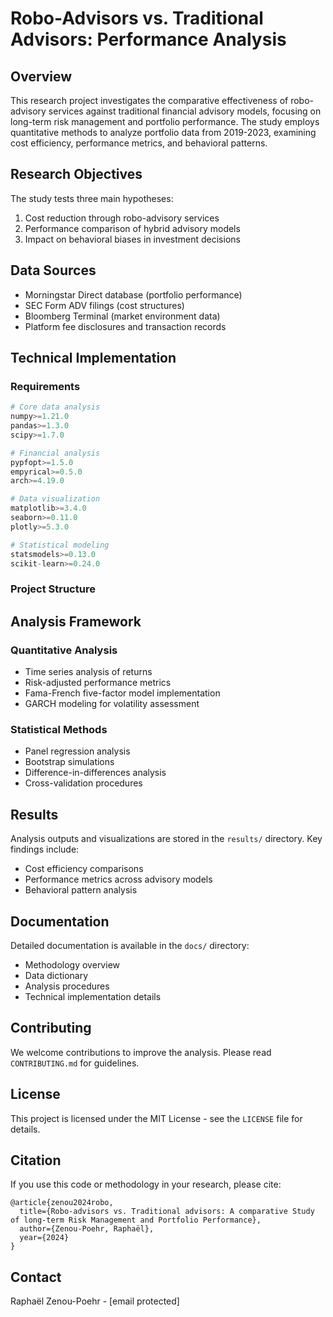 # Robo-Advisors vs. Traditional Advisors: Performance Analysis

## Overview
This research project investigates the comparative effectiveness of robo-advisory services against traditional financial advisory models, focusing on long-term risk management and portfolio performance. The study employs quantitative methods to analyze portfolio data from 2019-2023, examining cost efficiency, performance metrics, and behavioral patterns.

## Research Objectives
The study tests three main hypotheses:
1. Cost reduction through robo-advisory services
2. Performance comparison of hybrid advisory models
3. Impact on behavioral biases in investment decisions

## Data Sources
- Morningstar Direct database (portfolio performance)
- SEC Form ADV filings (cost structures)
- Bloomberg Terminal (market environment data)
- Platform fee disclosures and transaction records

## Technical Implementation

### Requirements
```python
# Core data analysis
numpy>=1.21.0
pandas>=1.3.0
scipy>=1.7.0

# Financial analysis
pypfopt>=1.5.0
empyrical>=0.5.0
arch>=4.19.0

# Data visualization
matplotlib>=3.4.0
seaborn>=0.11.0
plotly>=5.3.0

# Statistical modeling
statsmodels>=0.13.0
scikit-learn>=0.24.0
```

### Project Structure


## Analysis Framework

### Quantitative Analysis
- Time series analysis of returns
- Risk-adjusted performance metrics
- Fama-French five-factor model implementation
- GARCH modeling for volatility assessment

### Statistical Methods
- Panel regression analysis
- Bootstrap simulations
- Difference-in-differences analysis
- Cross-validation procedures


## Results
Analysis outputs and visualizations are stored in the `results/` directory. Key findings include:
- Cost efficiency comparisons
- Performance metrics across advisory models
- Behavioral pattern analysis

## Documentation
Detailed documentation is available in the `docs/` directory:
- Methodology overview
- Data dictionary
- Analysis procedures
- Technical implementation details

## Contributing
We welcome contributions to improve the analysis. Please read `CONTRIBUTING.md` for guidelines.

## License
This project is licensed under the MIT License - see the `LICENSE` file for details.

## Citation
If you use this code or methodology in your research, please cite:
```
@article{zenou2024robo,
  title={Robo-advisors vs. Traditional advisors: A comparative Study of long-term Risk Management and Portfolio Performance},
  author={Zenou-Poehr, Raphaël},
  year={2024}
}
```

## Contact
Raphaël Zenou-Poehr - [email protected]

